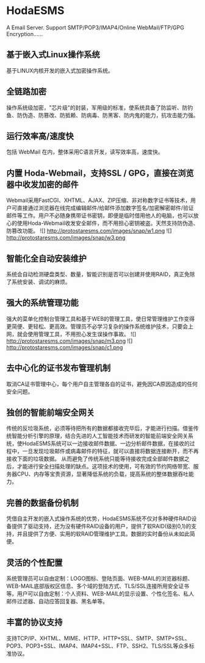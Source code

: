 # HodaESMS
A Email Server. Support SMTP/POP3/IMAP4/Online WebMail/FTP/GPG Encryption......

## 基于嵌入式Linux操作系统
基于LINUX内核开发的嵌入式加密操作系统。

## 全链路加密
操作系统级加密，"芯片级"的封装，军用级的标准，使系统具备了防监听、防钓鱼、防伪造、防篡改、防抵赖、防病毒、防黑客、防内鬼的能力，抗攻击能力强。

## 运行效率高/速度快
包括 WebMail 在内，整体采用C语言开发，读写效率高，速度快。

## 内置 Hoda-Webmail，支持SSL / GPG，直接在浏览器中收发加密的邮件
Webmail采用FastCGI、XHTML、AJAX、ZIP压缩、非对称数字证书等技术，用户可直接通过浏览器在线完成编辑邮件/给邮件添加数字签名/加密解密邮件/验证邮件等工作。用户不必随身携带证书密钥，即便是临时借用他人的电脑，也可以放心的使用Hoda-Webmail收发安全邮件，而不用担心密钥被盗。天然支持防伪造、防篡改功能。
![] http://protostaresms.com/images/snap/w1.png     ![] http://protostaresms.com/images/snap/w3.png

## 智能化全自动安装维护
系统会自动检测硬盘类型、数量，智能识别是否可以创建并使用RAID，真正免除了系统安装、调试的麻烦。

## 强大的系统管理功能
强大的菜单化控制台管理工具和基于WEB的管理工具，使日常管理维护工作变得更简便、更轻松、更高效。管理员不必学习复杂的操作系统维护技术，只要会上网，就会使用管理工具，不用担心发生误操作事故。
![] http://protostaresms.com/images/snap/m3.png    ![] http://protostaresms.com/images/snap/c1.png

## 去中心化的证书发布管理机制
取消CA证书管理中心，每个用户自主管理各自的证书，避免因CA原因造成的任何安全问题。

## 独创的智能前端安全网关
传统的反垃圾系统，必须等待把所有的数据都接收完毕后，才能进行扫描。借鉴传统智能分析引擎的原理，结合先进的人工智能技术而研发的智能前端安全网关系统，使HodaESMS系统可以一边接收邮件数据、一边分析邮件数据，在接收的过程中，一旦发现垃圾邮件或病毒邮件的特征，就可以直接将数据连接断开，而不再接收下面的垃圾数据。 从而避免了传统系统只能等待接收完成全部邮件数据之后，才能进行安全扫描处理的缺点。这项技术的使用，可有效的节约网络带宽、服务器CPU、内存等宝贵资源，显著降低系统的负载，提高系统的整体数据吞吐能力。

## 完善的数据备份机制
凭借自主开发的嵌入式操作系统的优势，HodaESMS系统不仅对多种硬件RAID设备提供了驱动支持，还为没有硬件RAID设备的用户，提供了软RAID(级别0,1)的支持，并且提供了方便、实用的软RAID管理维护工具。数据的实时备份从未如此简便。

## 灵活的个性配置
系统管理员可以自由定制：LOGO图标、登陆页面、WEB-MAIL的浏览器标题、WEB-MAIL底部版权区信息、多个域的登陆方式、TLS/SSL连接所用安全证书等。用户可以自由定制：个人资料、WEB-MAIL的显示设置、个性化签名、私人邮件过滤器、自动应答回复器、黑名单等。

## 丰富的协议支持
支持TCP/IP、XHTML、MIME、HTTP、HTTP+SSL、SMTP、SMTP+SSL、POP3、POP3+SSL、IMAP4、IMAP4+SSL、FTP、SSH2、TLS/SSL等众多标准协议。





